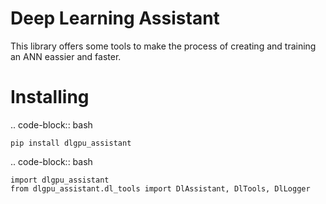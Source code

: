 Deep Learning Assistant
===============
This library offers some tools to make the process of creating and training an ANN eassier and faster.

Installing
============

.. code-block:: bash

    pip install dlgpu_assistant

.. code-block:: bash

    import dlgpu_assistant
    from dlgpu_assistant.dl_tools import DlAssistant, DlTools, DlLogger
